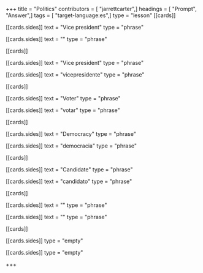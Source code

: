+++
title = "Politics"
contributors = [ "jarrettcarter",]
headings = [ "Prompt", "Answer",]
tags = [ "target-language:es",]
type = "lesson"
[[cards]]

[[cards.sides]]
text = "Vice president"
type = "phrase"

[[cards.sides]]
text = ""
type = "phrase"

[[cards]]

[[cards.sides]]
text = "Vice president"
type = "phrase"

[[cards.sides]]
text = "vicepresidente"
type = "phrase"

[[cards]]

[[cards.sides]]
text = "Voter"
type = "phrase"

[[cards.sides]]
text = "votar"
type = "phrase"

[[cards]]

[[cards.sides]]
text = "Democracy"
type = "phrase"

[[cards.sides]]
text = "democracia"
type = "phrase"

[[cards]]

[[cards.sides]]
text = "Candidate"
type = "phrase"

[[cards.sides]]
text = "candidato"
type = "phrase"

[[cards]]

[[cards.sides]]
text = ""
type = "phrase"

[[cards.sides]]
text = ""
type = "phrase"

[[cards]]

[[cards.sides]]
type = "empty"

[[cards.sides]]
type = "empty"

+++
